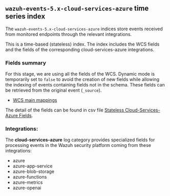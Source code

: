 ## `wazuh-events-5.x-cloud-services-azure` time series index

The `wazuh-events-5.x-cloud-services-azure` indices store events received from monitored endpoints through the relevant integrations.

This is a time-based (stateless) index. The index includes the WCS fields and the fields of the corresponding cloud-services-azure integrations.

### Fields summary

For this stage, we are using all the fields of the WCS. Dynamic mode is temporarily set to `false` to avoid the creation of new fields while allowing the indexing of events containing fields not in the schema. These fields can be retrieved from the original event (`_source`).

- [WCS main mappings](../../stateless/docs/fields.csv)

The detail of the fields can be found in csv file [Stateless Cloud-Services-Azure Fields](fields.csv).

### Integrations:

The **cloud-services-azure** log category provides specialized fields for processing events in the Wazuh security platform coming from these integrations:
- azure
- azure-app-service
- azure-blob-storage
- azure-functions
- azure-metrics
- azure-openai
